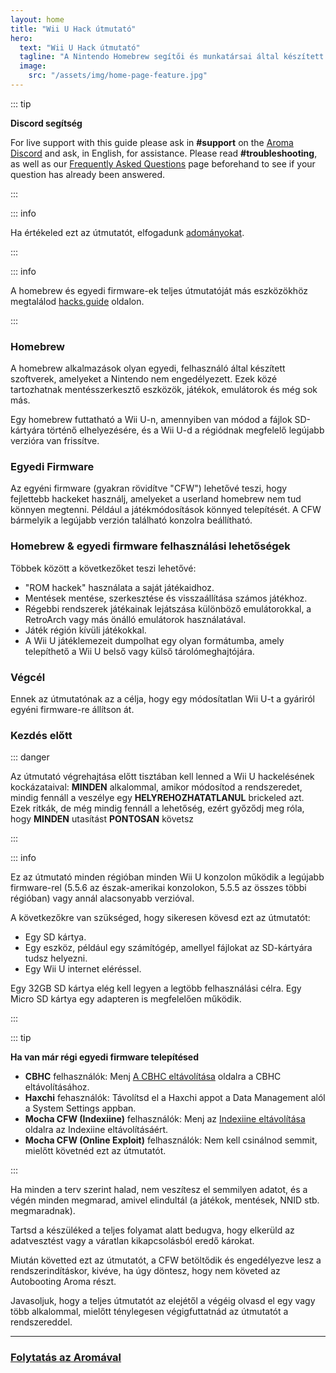 ```yaml
---
layout: home
title: "Wii U Hack útmutató"
hero:
  text: "Wii U Hack útmutató"
  tagline: "A Nintendo Homebrew segítői és munkatársai által készített útmutató, a gyáritól az Aroma egyedi firmware-ig."
  image:
    src: "/assets/img/home-page-feature.jpg"
---
```


::: tip

**Discord segítség**

For live support with this guide please ask in **#support** on the [Aroma Discord](https://discord.gg/bZ2rep2) and ask, in English, for assistance. Please read **#troubleshooting**, as well as our [Frequently Asked Questions](faq) page beforehand to see if your question has already been answered.

:::

::: info

Ha értékeled ezt az útmutatót, elfogadunk [adományokat](donations).

:::

::: info

A homebrew és egyedi firmware-ek teljes útmutatóját más eszközökhöz megtalálod [hacks.guide](https://hacks.guide) oldalon.

:::

### Homebrew

A homebrew alkalmazások olyan egyedi, felhasználó által készített szoftverek, amelyeket a Nintendo nem engedélyezett. Ezek közé tartozhatnak mentésszerkesztő eszközök, játékok, emulátorok és még sok más.

Egy homebrew futtatható a Wii U-n, amennyiben van módod a fájlok SD-kártyára történő elhelyezésére, és a Wii U-d a régiódnak megfelelő legújabb verzióra van frissítve.

### Egyedi Firmware

Az egyéni firmware (gyakran rövidítve "CFW") lehetővé teszi, hogy fejlettebb hackeket használj, amelyeket a userland homebrew nem tud könnyen megtenni. Például a játékmódosítások könnyed telepítését.
A CFW bármelyik a legújabb verzión található konzolra beállítható.

### Homebrew & egyedi firmware felhasználási lehetőségek

Többek között a következőket teszi lehetővé:

- "ROM hackek" használata a saját játékaidhoz.
- Mentések mentése, szerkesztése és visszaállítása számos játékhoz.
- Régebbi rendszerek játékainak lejátszása különböző emulátorokkal, a RetroArch vagy más önálló emulátorok használatával.
- Játék régión kívüli játékokkal.
- A Wii U játéklemezeit dumpolhat egy olyan formátumba, amely telepíthető a Wii U belső vagy külső tárolómeghajtójára.

### Végcél

Ennek az útmutatónak az a célja, hogy egy módosítatlan Wii U-t a gyáriról egyéni firmware-re állítson át.

### Kezdés előtt

::: danger

Az útmutató végrehajtása előtt tisztában kell lenned a Wii U hackelésének kockázataival: **MINDEN** alkalommal, amikor módosítod a rendszeredet, mindig fennáll a veszélye egy **HELYREHOZHATATLANUL** brickeled azt. Ezek ritkák, de még mindig fennáll a lehetőség, ezért győződj meg róla, hogy **MINDEN** utasítást **PONTOSAN** követsz

:::

::: info

Ez az útmutató minden régióban minden Wii U konzolon működik a legújabb firmware-rel (5.5.6 az észak-amerikai konzolokon, 5.5.5 az összes többi régióban) vagy annál alacsonyabb verzióval.

A következőkre van szükséged, hogy sikeresen kövesd ezt az útmutatót:

- Egy SD kártya.
- Egy eszköz, például egy számítógép, amellyel fájlokat az SD-kártyára tudsz helyezni.
- Egy Wii U internet eléréssel.

Egy 32GB SD kártya elég kell legyen a legtöbb felhasználási célra. Egy Micro SD kártya egy adapteren is megfelelően működik.

:::

::: tip

**Ha van már régi egyedi firmware telepítésed**

- **CBHC** felhasználók: Menj [A CBHC eltávolítása](uninstall-cbhc)
  oldalra a CBHC eltávolításához.
- **Haxchi** fehasználók: Távolítsd el a Haxchi appot a Data Management alól a System Settings appban.
- **Mocha CFW (Indexiine)** felhasználók: Menj az [Indexiine eltávolítása](uninstall-indexiine) oldalra az Indexiine eltávolításáért.
- **Mocha CFW (Online Exploit)** felhasználók: Nem kell csinálnod semmit, mielőtt követnéd ezt az útmutatót.

:::

Ha minden a terv szerint halad, nem veszítesz el semmilyen adatot, és a végén minden megmarad, amivel elindultál (a játékok, mentések, NNID stb. megmaradnak).

Tartsd a készüléked a teljes folyamat alatt bedugva, hogy elkerüld az adatvesztést vagy a váratlan kikapcsolásból eredő károkat.

Miután követted ezt az útmutatót, a CFW betöltődik és engedélyezve lesz a rendszerindításkor, kivéve, ha úgy döntesz, hogy nem követed az Autobooting Aroma részt.

Javasoljuk, hogy a teljes útmutatót az elejétől a végéig olvasd el egy vagy több alkalommal, mielőtt ténylegesen végigfuttatnád az útmutatót a rendszereddel.

---

### [Folytatás az Aromával](aroma/getting-started)
